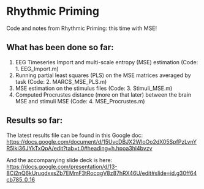 # Rhythmic Priming
Code and notes from Rhythmic Priming: this time with MSE!

## What has been done so far:
1. EEG Timeseries Import and multi-scale entropy (MSE) estimation (Code: 1. EEG_Import.m)
2. Running partial least squares (PLS) on the MSE matrices averaged by task (Code: 2. MARCS_MSE_PLS.m)
3. MSE estimation on the stimulus files (Code: 3. Stimuli_MSE.m)
4. Computed Procrustes distance (more on that later) between the brain MSE and stimuli MSE (Code: 4. MSE_Procrustes.m)

## Results so far:
The latest results file can be found in this Google doc: https://docs.google.com/document/d/15UvcDBJX2WloOo2dX05SpfPzLvnYR5Iki36JYkTxQpA/edit?tab=t.0#heading=h.hpoa3hl4bvzv

And the accompanying slide deck is here: https://docs.google.com/presentation/d/13-8Ci2nQ6kUruqdxxsZb7EMmF3tRocqgV8z87hRX46U/edit#slide=id.g30ff64cb785_0_16
